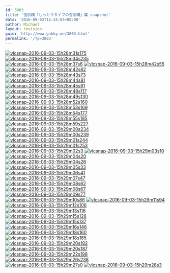 ```yaml
---
id: 3803
title: '雪肌精「しっとりタイプの雪肌精」篇 snapshot'
date: '2016-09-03T15:34:04+08:00'
author: Michael
layout: revision
guid: 'http://www.gakky.me/3803.html'
permalink: '/?p=3803'
---
```


[![vlcsnap-2016-09-03-15h28m31s175](http://www.yui-aragaki.org/wp-content/uploads/2016/09/vlcsnap-2016-09-03-15h28m31s175.jpeg)](http://www.yui-aragaki.org/wp-content/uploads/2016/09/vlcsnap-2016-09-03-15h28m31s175.jpeg) [![vlcsnap-2016-09-03-15h28m34s235](http://www.yui-aragaki.org/wp-content/uploads/2016/09/vlcsnap-2016-09-03-15h28m34s235.jpeg)](http://www.yui-aragaki.org/wp-content/uploads/2016/09/vlcsnap-2016-09-03-15h28m34s235.jpeg) [![vlcsnap-2016-09-03-15h28m37s6](http://www.yui-aragaki.org/wp-content/uploads/2016/09/vlcsnap-2016-09-03-15h28m37s6.jpeg)](http://www.yui-aragaki.org/wp-content/uploads/2016/09/vlcsnap-2016-09-03-15h28m37s6.jpeg) [![vlcsnap-2016-09-03-15h28m42s55](http://www.yui-aragaki.org/wp-content/uploads/2016/09/vlcsnap-2016-09-03-15h28m42s55.jpeg)](http://www.yui-aragaki.org/wp-content/uploads/2016/09/vlcsnap-2016-09-03-15h28m42s55.jpeg) [![vlcsnap-2016-09-03-15h28m42s62](http://www.yui-aragaki.org/wp-content/uploads/2016/09/vlcsnap-2016-09-03-15h28m42s62.jpeg)](http://www.yui-aragaki.org/wp-content/uploads/2016/09/vlcsnap-2016-09-03-15h28m42s62.jpeg) [![vlcsnap-2016-09-03-15h28m43s73](http://www.yui-aragaki.org/wp-content/uploads/2016/09/vlcsnap-2016-09-03-15h28m43s73.jpeg)](http://www.yui-aragaki.org/wp-content/uploads/2016/09/vlcsnap-2016-09-03-15h28m43s73.jpeg) [![vlcsnap-2016-09-03-15h28m44s81](http://www.yui-aragaki.org/wp-content/uploads/2016/09/vlcsnap-2016-09-03-15h28m44s81.jpeg)](http://www.yui-aragaki.org/wp-content/uploads/2016/09/vlcsnap-2016-09-03-15h28m44s81.jpeg) [![vlcsnap-2016-09-03-15h28m45s91](http://www.yui-aragaki.org/wp-content/uploads/2016/09/vlcsnap-2016-09-03-15h28m45s91.jpeg)](http://www.yui-aragaki.org/wp-content/uploads/2016/09/vlcsnap-2016-09-03-15h28m45s91.jpeg) [![vlcsnap-2016-09-03-15h28m48s117](http://www.yui-aragaki.org/wp-content/uploads/2016/09/vlcsnap-2016-09-03-15h28m48s117.jpeg)](http://www.yui-aragaki.org/wp-content/uploads/2016/09/vlcsnap-2016-09-03-15h28m48s117.jpeg) [![vlcsnap-2016-09-03-15h28m49s130](http://www.yui-aragaki.org/wp-content/uploads/2016/09/vlcsnap-2016-09-03-15h28m49s130.jpeg)](http://www.yui-aragaki.org/wp-content/uploads/2016/09/vlcsnap-2016-09-03-15h28m49s130.jpeg) [![vlcsnap-2016-09-03-15h28m52s160](http://www.yui-aragaki.org/wp-content/uploads/2016/09/vlcsnap-2016-09-03-15h28m52s160.jpeg)](http://www.yui-aragaki.org/wp-content/uploads/2016/09/vlcsnap-2016-09-03-15h28m52s160.jpeg) [![vlcsnap-2016-09-03-15h28m53s169](http://www.yui-aragaki.org/wp-content/uploads/2016/09/vlcsnap-2016-09-03-15h28m53s169.jpeg)](http://www.yui-aragaki.org/wp-content/uploads/2016/09/vlcsnap-2016-09-03-15h28m53s169.jpeg) [![vlcsnap-2016-09-03-15h28m54s177](http://www.yui-aragaki.org/wp-content/uploads/2016/09/vlcsnap-2016-09-03-15h28m54s177.jpeg)](http://www.yui-aragaki.org/wp-content/uploads/2016/09/vlcsnap-2016-09-03-15h28m54s177.jpeg) [![vlcsnap-2016-09-03-15h28m55s185](http://www.yui-aragaki.org/wp-content/uploads/2016/09/vlcsnap-2016-09-03-15h28m55s185.jpeg)](http://www.yui-aragaki.org/wp-content/uploads/2016/09/vlcsnap-2016-09-03-15h28m55s185.jpeg) [![vlcsnap-2016-09-03-15h28m59s227](http://www.yui-aragaki.org/wp-content/uploads/2016/09/vlcsnap-2016-09-03-15h28m59s227.jpeg)](http://www.yui-aragaki.org/wp-content/uploads/2016/09/vlcsnap-2016-09-03-15h28m59s227.jpeg) [![vlcsnap-2016-09-03-15h29m00s234](http://www.yui-aragaki.org/wp-content/uploads/2016/09/vlcsnap-2016-09-03-15h29m00s234.jpeg)](http://www.yui-aragaki.org/wp-content/uploads/2016/09/vlcsnap-2016-09-03-15h29m00s234.jpeg) [![vlcsnap-2016-09-03-15h29m00s239](http://www.yui-aragaki.org/wp-content/uploads/2016/09/vlcsnap-2016-09-03-15h29m00s239.jpeg)](http://www.yui-aragaki.org/wp-content/uploads/2016/09/vlcsnap-2016-09-03-15h29m00s239.jpeg) [![vlcsnap-2016-09-03-15h29m01s244](http://www.yui-aragaki.org/wp-content/uploads/2016/09/vlcsnap-2016-09-03-15h29m01s244.jpeg)](http://www.yui-aragaki.org/wp-content/uploads/2016/09/vlcsnap-2016-09-03-15h29m01s244.jpeg) [![vlcsnap-2016-09-03-15h29m01s253](http://www.yui-aragaki.org/wp-content/uploads/2016/09/vlcsnap-2016-09-03-15h29m01s253.jpeg)](http://www.yui-aragaki.org/wp-content/uploads/2016/09/vlcsnap-2016-09-03-15h29m01s253.jpeg) [![vlcsnap-2016-09-03-15h29m02s3](http://www.yui-aragaki.org/wp-content/uploads/2016/09/vlcsnap-2016-09-03-15h29m02s3.jpeg)](http://www.yui-aragaki.org/wp-content/uploads/2016/09/vlcsnap-2016-09-03-15h29m02s3.jpeg) [![vlcsnap-2016-09-03-15h29m03s10](http://www.yui-aragaki.org/wp-content/uploads/2016/09/vlcsnap-2016-09-03-15h29m03s10.jpeg)](http://www.yui-aragaki.org/wp-content/uploads/2016/09/vlcsnap-2016-09-03-15h29m03s10.jpeg) [![vlcsnap-2016-09-03-15h29m04s20](http://www.yui-aragaki.org/wp-content/uploads/2016/09/vlcsnap-2016-09-03-15h29m04s20.jpeg)](http://www.yui-aragaki.org/wp-content/uploads/2016/09/vlcsnap-2016-09-03-15h29m04s20.jpeg) [![vlcsnap-2016-09-03-15h29m04s26](http://www.yui-aragaki.org/wp-content/uploads/2016/09/vlcsnap-2016-09-03-15h29m04s26.jpeg)](http://www.yui-aragaki.org/wp-content/uploads/2016/09/vlcsnap-2016-09-03-15h29m04s26.jpeg) [![vlcsnap-2016-09-03-15h29m05s33](http://www.yui-aragaki.org/wp-content/uploads/2016/09/vlcsnap-2016-09-03-15h29m05s33.jpeg)](http://www.yui-aragaki.org/wp-content/uploads/2016/09/vlcsnap-2016-09-03-15h29m05s33.jpeg) [![vlcsnap-2016-09-03-15h29m06s41](http://www.yui-aragaki.org/wp-content/uploads/2016/09/vlcsnap-2016-09-03-15h29m06s41.jpeg)](http://www.yui-aragaki.org/wp-content/uploads/2016/09/vlcsnap-2016-09-03-15h29m06s41.jpeg) [![vlcsnap-2016-09-03-15h29m07s47](http://www.yui-aragaki.org/wp-content/uploads/2016/09/vlcsnap-2016-09-03-15h29m07s47.jpeg)](http://www.yui-aragaki.org/wp-content/uploads/2016/09/vlcsnap-2016-09-03-15h29m07s47.jpeg) [![vlcsnap-2016-09-03-15h29m08s62](http://www.yui-aragaki.org/wp-content/uploads/2016/09/vlcsnap-2016-09-03-15h29m08s62.jpeg)](http://www.yui-aragaki.org/wp-content/uploads/2016/09/vlcsnap-2016-09-03-15h29m08s62.jpeg) [![vlcsnap-2016-09-03-15h29m08s67](http://www.yui-aragaki.org/wp-content/uploads/2016/09/vlcsnap-2016-09-03-15h29m08s67.jpeg)](http://www.yui-aragaki.org/wp-content/uploads/2016/09/vlcsnap-2016-09-03-15h29m08s67.jpeg) [![vlcsnap-2016-09-03-15h29m09s77](http://www.yui-aragaki.org/wp-content/uploads/2016/09/vlcsnap-2016-09-03-15h29m09s77.jpeg)](http://www.yui-aragaki.org/wp-content/uploads/2016/09/vlcsnap-2016-09-03-15h29m09s77.jpeg) [![vlcsnap-2016-09-03-15h29m10s86](http://www.yui-aragaki.org/wp-content/uploads/2016/09/vlcsnap-2016-09-03-15h29m10s86.jpeg)](http://www.yui-aragaki.org/wp-content/uploads/2016/09/vlcsnap-2016-09-03-15h29m10s86.jpeg) [![vlcsnap-2016-09-03-15h29m11s94](http://www.yui-aragaki.org/wp-content/uploads/2016/09/vlcsnap-2016-09-03-15h29m11s94.jpeg)](http://www.yui-aragaki.org/wp-content/uploads/2016/09/vlcsnap-2016-09-03-15h29m11s94.jpeg) [![vlcsnap-2016-09-03-15h29m12s106](http://www.yui-aragaki.org/wp-content/uploads/2016/09/vlcsnap-2016-09-03-15h29m12s106.jpeg)](http://www.yui-aragaki.org/wp-content/uploads/2016/09/vlcsnap-2016-09-03-15h29m12s106.jpeg) [![vlcsnap-2016-09-03-15h29m13s116](http://www.yui-aragaki.org/wp-content/uploads/2016/09/vlcsnap-2016-09-03-15h29m13s116.jpeg)](http://www.yui-aragaki.org/wp-content/uploads/2016/09/vlcsnap-2016-09-03-15h29m13s116.jpeg) [![vlcsnap-2016-09-03-15h29m15s128](http://www.yui-aragaki.org/wp-content/uploads/2016/09/vlcsnap-2016-09-03-15h29m15s128.jpeg)](http://www.yui-aragaki.org/wp-content/uploads/2016/09/vlcsnap-2016-09-03-15h29m15s128.jpeg) [![vlcsnap-2016-09-03-15h29m15s137](http://www.yui-aragaki.org/wp-content/uploads/2016/09/vlcsnap-2016-09-03-15h29m15s137.jpeg)](http://www.yui-aragaki.org/wp-content/uploads/2016/09/vlcsnap-2016-09-03-15h29m15s137.jpeg) [![vlcsnap-2016-09-03-15h29m16s146](http://www.yui-aragaki.org/wp-content/uploads/2016/09/vlcsnap-2016-09-03-15h29m16s146.jpeg)](http://www.yui-aragaki.org/wp-content/uploads/2016/09/vlcsnap-2016-09-03-15h29m16s146.jpeg) [![vlcsnap-2016-09-03-15h29m18s160](http://www.yui-aragaki.org/wp-content/uploads/2016/09/vlcsnap-2016-09-03-15h29m18s160.jpeg)](http://www.yui-aragaki.org/wp-content/uploads/2016/09/vlcsnap-2016-09-03-15h29m18s160.jpeg) [![vlcsnap-2016-09-03-15h29m18s165](http://www.yui-aragaki.org/wp-content/uploads/2016/09/vlcsnap-2016-09-03-15h29m18s165.jpeg)](http://www.yui-aragaki.org/wp-content/uploads/2016/09/vlcsnap-2016-09-03-15h29m18s165.jpeg) [![vlcsnap-2016-09-03-15h29m20s182](http://www.yui-aragaki.org/wp-content/uploads/2016/09/vlcsnap-2016-09-03-15h29m20s182.jpeg)](http://www.yui-aragaki.org/wp-content/uploads/2016/09/vlcsnap-2016-09-03-15h29m20s182.jpeg) [![vlcsnap-2016-09-03-15h29m20s187](http://www.yui-aragaki.org/wp-content/uploads/2016/09/vlcsnap-2016-09-03-15h29m20s187.jpeg)](http://www.yui-aragaki.org/wp-content/uploads/2016/09/vlcsnap-2016-09-03-15h29m20s187.jpeg) [![vlcsnap-2016-09-03-15h29m22s198](http://www.yui-aragaki.org/wp-content/uploads/2016/09/vlcsnap-2016-09-03-15h29m22s198.jpeg)](http://www.yui-aragaki.org/wp-content/uploads/2016/09/vlcsnap-2016-09-03-15h29m22s198.jpeg) [![vlcsnap-2016-09-03-15h29m26s238](http://www.yui-aragaki.org/wp-content/uploads/2016/09/vlcsnap-2016-09-03-15h29m26s238.jpeg)](http://www.yui-aragaki.org/wp-content/uploads/2016/09/vlcsnap-2016-09-03-15h29m26s238.jpeg) [![vlcsnap-2016-09-03-15h29m27s0](http://www.yui-aragaki.org/wp-content/uploads/2016/09/vlcsnap-2016-09-03-15h29m27s0.jpeg)](http://www.yui-aragaki.org/wp-content/uploads/2016/09/vlcsnap-2016-09-03-15h29m27s0.jpeg) [![vlcsnap-2016-09-03-15h29m28s3](http://www.yui-aragaki.org/wp-content/uploads/2016/09/vlcsnap-2016-09-03-15h29m28s3.jpeg)](http://www.yui-aragaki.org/wp-content/uploads/2016/09/vlcsnap-2016-09-03-15h29m28s3.jpeg)
